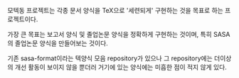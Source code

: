 모텍동 프로젝트는 각종 문서 양식을 TeX으로 '세련되게' 구현하는 것을
목표로 하는 프로젝트이다.

가장 큰 목표는 보고서 양식 및 졸업논문 양식을 정확하게 구현하는 것이며, 특히 SASA의 졸업논문 양식을 만들어보는 것이다.

기존 sasa-format이라는 텍양식 모음 repository가 있으나 그 repository에는 더이상의 개선 활동이 보이지 않을 뿐더러 거기에 있는 양식에는 미흡한 점이 적지 않게 있다.
